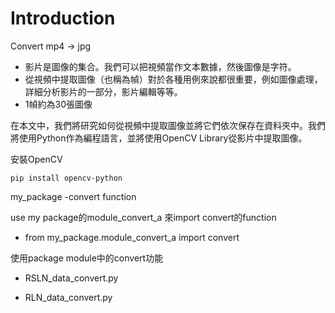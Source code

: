 # Introduction

Convert mp4 -> jpg

* 影片是圖像的集合。我們可以把視頻當作文本數據，然後圖像是字符。
* 從視頻中提取圖像（也稱為幀）對於各種用例來說都很重要，例如圖像處理，詳細分析影片的一部分，影片編輯等等。
* 1幀約為30張圖像

在本文中，我們將研究如何從視頻中提取圖像並將它們依次保存在資料夾中。我們將使用Python作為編程語言，並將使用OpenCV Library從影片中提取圖像。

安裝OpenCV
```python=
pip install opencv-python
```


my_package -convert function

use my package的module_convert_a 來import convert的function

* from my_package.module_convert_a import convert

使用package module中的convert功能

* RSLN_data_convert.py

* RLN_data_convert.py


